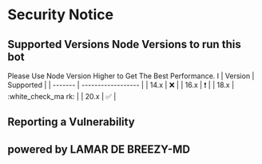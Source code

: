 # Security Notice

## Supported Versions Node Versions to run this bot

Please Use Node Version Higher to Get The Best Performance.
I
| Version | Supported          |
| ------- | ------------------ |
| 14.x   | :x: |
| 16.x   | ❗                |
| 18.x   | :white_check_ma rk: |
| 20.x   | ✅                |

## Reporting a Vulnerability


## powered by LAMAR DE BREEZY-MD
